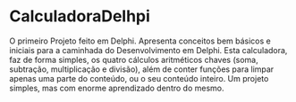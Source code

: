 # CalculadoraDelhpi
O primeiro Projeto feito em Delphi. Apresenta conceitos bem básicos e iniciais para a caminhada do Desenvolvimento em Delphi. Esta calculadora, faz de forma simples, os quatro cálculos aritméticos chaves (soma, subtração, multiplicação e divisão), além de conter funções para limpar apenas uma parte do conteúdo, ou o seu conteúdo inteiro. Um projeto simples, mas com enorme aprendizado dentro do mesmo.
